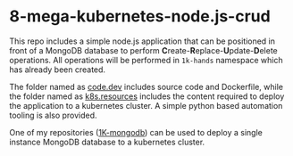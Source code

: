 <h1> 8-mega-kubernetes-node.js-crud </h1>

This repo includes a simple node.js application that can be positioned in front of a MongoDB database to perform **C**reate-**R**eplace-**U**pdate-**D**elete operations. All operations will be performed in `1k-hands` namespace which has already been created.

The folder named as [code.dev](code.dev) includes source code and Dockerfile, while the folder named as [k8s.resources](k8s.resources) includes the content required to deploy the application to a kubernetes cluster. A simple python based automation tooling is also provided.

One of my repositories ([1K-mongodb](https://link)) can be used to deploy a single instance MongoDB database to a kubernetes cluster.